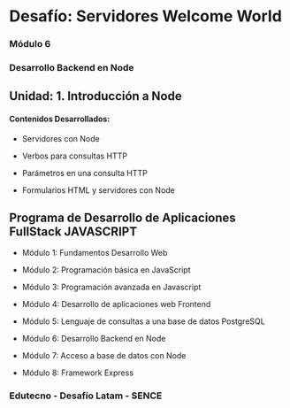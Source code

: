 # Desafío: Servidores Welcome World

### Módulo 6
### Desarrollo Backend en Node

## Unidad: 1. Introducción a Node

#### Contenidos Desarrollados:

- Servidores con Node

- Verbos para consultas HTTP

- Parámetros en una consulta HTTP

- Formularios HTML y servidores con Node


## Programa de Desarrollo de Aplicaciones FullStack JAVASCRIPT

- Módulo 1: Fundamentos Desarrollo Web

- Módulo 2: Programación básica en JavaScript

- Módulo 3: Programación avanzada en Javascript

- Módulo 4: Desarrollo de aplicaciones web Frontend

- Módulo 5: Lenguaje de consultas a una base de datos PostgreSQL

- Módulo 6: Desarrollo Backend en Node

- Módulo 7: Acceso a base de datos con Node

- Módulo 8: Framework Express


### Edutecno - Desafío Latam - SENCE
